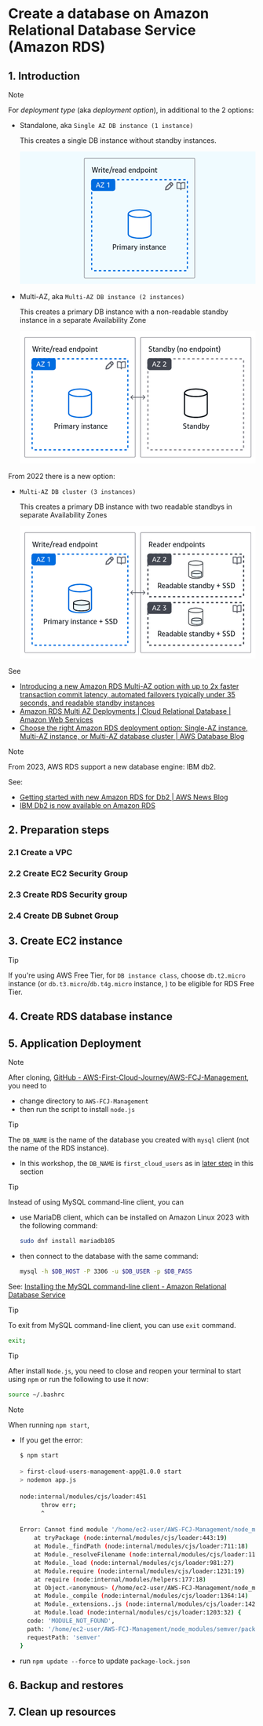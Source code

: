 # Create a database on Amazon Relational Database Service (Amazon RDS)

## 1. Introduction

> [!NOTE]
> For _deployment type_ (aka _deployment option_), in additional to the 2 options:
>
> - Standalone, aka `Single AZ DB instance (1 instance)`
>
>   This creates a single DB instance without standby instances.
>
>   ![Single AZ DB instance](assets/000005/rds-deployment-option-single-az.png)
>
> - Multi-AZ, aka `Multi-AZ DB instance (2 instances)`
>
>   This creates a primary DB instance with a non-readable standby instance in a separate Availability Zone
>
>   ![Multi-AZ DB instance ](assets/000005/rds-deployment-option-multi-az-instance.png)
>
> From 2022 there is a new option:
>
> - `Multi-AZ DB cluster (3 instances)`
>
>   This creates a primary DB instance with two readable standbys in separate Availability Zones
>
>   ![Multi-AZ DB cluster](assets/000005/rds-deployment-option-multi-az-cluster.png)
>
> See
>
> - [Introducing a new Amazon RDS Multi-AZ option with up to 2x faster transaction commit latency, automated failovers typically under 35 seconds, and readable standby instances](https://aws.amazon.com/about-aws/whats-new/2022/03/amazon-rds-multi-az-transaction-commit-latency/)
> - [Amazon RDS Multi AZ Deployments | Cloud Relational Database | Amazon Web Services](https://aws.amazon.com/rds/features/multi-az/)
> - [Choose the right Amazon RDS deployment option: Single-AZ instance, Multi-AZ instance, or Multi-AZ database cluster | AWS Database Blog](https://aws.amazon.com/blogs/database/choose-the-right-amazon-rds-deployment-option-single-az-instance-multi-az-instance-or-multi-az-database-cluster/)

> [!NOTE]
> From 2023, AWS RDS support a new database engine: IBM db2.
>
> See:
>
> - [Getting started with new Amazon RDS for Db2 | AWS News Blog](https://aws.amazon.com/blogs/aws/getting-started-with-new-amazon-rds-for-db2/)
> - [IBM Db2 is now available on Amazon RDS](https://www.ibm.com/new/announcements/ibm-db2-is-now-available-on-amazon-rds)

## 2. Preparation steps

### 2.1 Create a VPC

### 2.2 Create EC2 Security Group

### 2.3 Create RDS Security group

### 2.4 Create DB Subnet Group

## 3. Create EC2 instance

> [!TIP]
> If you're using AWS Free Tier, for `DB instance class`, choose `db.t2.micro` instance (or `db.t3.micro`/`db.t4g.micro` instance, ) to be eligible for RDS Free Tier.

## 4. Create RDS database instance

## 5. Application Deployment

> [!NOTE]
> After cloning, [GitHub - AWS-First-Cloud-Journey/AWS-FCJ-Management](https://github.com/AWS-First-Cloud-Journey/AWS-FCJ-Management), you need to
>
> - change directory to `AWS-FCJ-Management`
> - then run the script to install `node.js`

> [!TIP]
> The `DB_NAME` is the name of the database you created with `mysql` client (not the name of the RDS instance).
>
> - In this workshop, the `DB_NAME` is `first_cloud_users` as in [later step](https://000005.awsstudygroup.com/5-deploy-app/#using-database) in this section

> [!TIP]
> Instead of using MySQL command-line client, you can
>
> - use MariaDB client, which can be installed on Amazon Linux 2023 with the following command:
>
>   ```bash
>   sudo dnf install mariadb105
>   ```
>
> - then connect to the database with the same command:
>
>   ```bash
>   mysql -h $DB_HOST -P 3306 -u $DB_USER -p $DB_PASS
>   ```
>
> See: [Installing the MySQL command-line client - Amazon Relational Database Service](https://docs.aws.amazon.com/AmazonRDS/latest/UserGuide/mysql-install-cli.html)

> [!TIP]
> To exit from MySQL command-line client, you can use `exit` command.
>
> ```bash
> exit;
> ```

> [!TIP]
> After install `Node.js`, you need to close and reopen your terminal to start using `npm` or run the following to use it now:
>
> ```bash
> source ~/.bashrc
> ```

> [!NOTE]
> When running `npm start`,
>
> - If you get the error:
>
>   ```bash
>   $ npm start
>
>   > first-cloud-users-management-app@1.0.0 start
>   > nodemon app.js
>
>   node:internal/modules/cjs/loader:451
>         throw err;
>         ^
>
>   Error: Cannot find module '/home/ec2-user/AWS-FCJ-Management/node_modules/semver/index.js'. Please verify that the package.json has a valid "main" entry
>       at tryPackage (node:internal/modules/cjs/loader:443:19)
>       at Module._findPath (node:internal/modules/cjs/loader:711:18)
>       at Module._resolveFilename (node:internal/modules/cjs/loader:1126:27)
>       at Module._load (node:internal/modules/cjs/loader:981:27)
>       at Module.require (node:internal/modules/cjs/loader:1231:19)
>       at require (node:internal/modules/helpers:177:18)
>       at Object.<anonymous> (/home/ec2-user/AWS-FCJ-Management/node_modules/nodemon/lib/utils/index.js:3:16)
>       at Module._compile (node:internal/modules/cjs/loader:1364:14)
>       at Module._extensions..js (node:internal/modules/cjs/loader:1422:10)
>       at Module.load (node:internal/modules/cjs/loader:1203:32) {
>     code: 'MODULE_NOT_FOUND',
>     path: '/home/ec2-user/AWS-FCJ-Management/node_modules/semver/package.json',
>     requestPath: 'semver'
>   }
>   ```
>
> - run `npm update --force` to update `package-lock.json`

## 6. Backup and restores

## 7. Clean up resources
